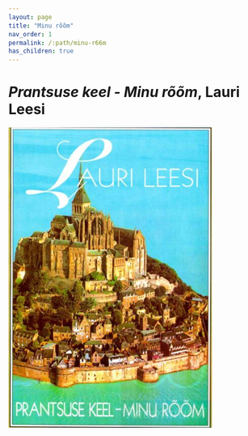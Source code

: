 ```yaml
---
layout: page
title: "Minu rõõm"
nav_order: 1
permalink: /:path/minu-r66m
has_children: true
---
```


# _Prantsuse keel - Minu rõõm_, Lauri Leesi

![](/assets/images/prantsuse-keel-minu-room.jpg)